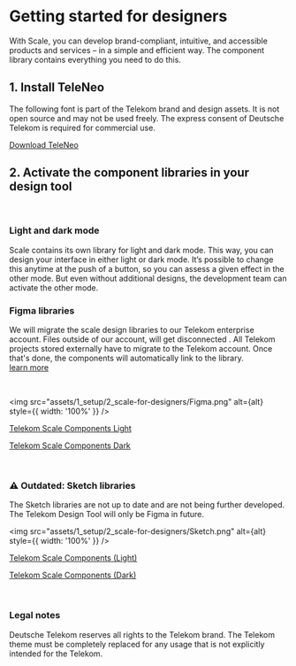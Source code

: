 # Getting started for designers

With Scale, you can develop brand-compliant, intuitive, and accessible products and services – in a simple and efficient way. The component library contains everything you need to do this.

## 1. Install TeleNeo

The following font is part of the Telekom brand and design assets. It is not open source and may not be used freely. The express consent of Deutsche Telekom is required for commercial use.

[Download TeleNeo](https://www.brand-design.telekom.com/asset/font-0-teleneo/)

## 2. Activate the component libraries in your design tool

<br/>

### Light and dark mode

Scale contains its own library for light and dark mode. This way, you can design your interface in either light or dark mode. It’s possible to change this anytime at the push of a button, so you can assess a given effect in the other mode. But even without additional designs, the development team can activate the other mode.

### Figma libraries

<scale-notification variant="warning" opened heading="We are migrating">
    <p slot="text">
        We will migrate the scale design libraries to our Telekom enterprise account. Files outside of our account, will get disconnected . All Telekom projects stored externally have to migrate to the Telekom account. Once that's done, the components will automatically link to the library.<br/><a href="https://telekom.github.io/scale/?path=/docs/new-release-sketch-library-update--page#access">learn more </a>
    </p>
</scale-notification>

<br/>

<img src="assets/1_setup/2_scale-for-designers/Figma.png" alt={alt} style={{ width: '100%' }} />

<p><a href="https://www.figma.com/file/3xCcfn6sawB7EcfUjpr7OE/%E2%98%80%EF%B8%8F-Telekom-Scale-Beta-Light-1.0.0?type=design&node-id=11505%3A145418&mode=design&t=nAdhrYOpRNgurAwy-1" rel="nofollow" class="matomo_download">Telekom Scale Components Light </a></p>

<p><a href="https://www.figma.com/file/tdmMhhu1FbA0GTapn3cGb1/%F0%9F%8C%92Telekom-Scale-Beta-Dark-1.0.0?type=design&node-id=13102%3A157996&mode=design&t=ne7mjHvtsCeTlqjL-1" rel="nofollow" class="matomo_download">Telekom Scale Components Dark </a></p>

<br/>

### ⚠️ Outdated: Sketch libraries

The Sketch libraries are not up to date and are not being further developed. The Telekom Design Tool will only be Figma in future.

<img src="assets/1_setup/2_scale-for-designers/Sketch.png" alt={alt} style={{ width: '100%' }} />

<p><a href="sketch://add-library?url=https%3A%2F%2Fwww.brand-design.telekom.com%2Fsketch-light.rss" rel="nofollow" class="matomo_download">Telekom Scale Components (Light)</a></p>

<p><a href="sketch://add-library?url=https%3A%2F%2Fwww.brand-design.telekom.com%2Fsketch-dark.rss" rel="nofollow" class="matomo_download">Telekom Scale Components (Dark)</a></p>

<br/>

### Legal notes

Deutsche Telekom reserves all rights to the Telekom brand. The Telekom theme must be completely replaced for any usage that is not explicitly intended for the Telekom.

